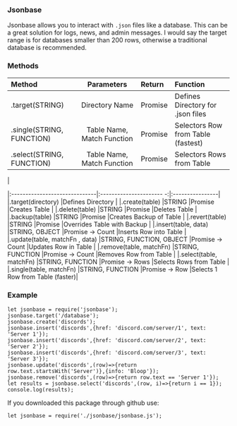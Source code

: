 ### Jsonbase

Jsonbase allows you to interact with `.json` files like a database.
This can be a great solution for logs, news, and admin messages.
I would say the target range is for databases smaller than 200 rows, otherwise a traditional database is recommended.

### Methods

|Method                              |Parameters                |Return           |Function                          |
|:-----------------------------------|:------------------------:|:----------------|:---------------------------------|
|.target(STRING)                     |Directory Name            |Promise          |Defines Directory for .json files |
|.single(STRING, FUNCTION)           |Table Name, Match Function|Promise          |Selectors Row from Table (fastest)|
|.select(STRING, FUNCTION)           |Table Name, Match Function|Promise          |Selectors Rows from Table         |  
|


|:------------------------------|:---------------------- -:|:----------------|
|.target(directory)             |Defines Directory                |
|.create(table)                 |STRING                    |Promise          |Creates Table                    |
|.delete(table)                 |STRING                    |Promise          |Deletes Table                    |
|.backup(table)                 |STRING                    |Promise          |Creates Backup of Table          |
|.revert(table)                 |STRING                    |Promise          |Overrides Table with Backup      |
|.insert(table, data)           |STRING, OBJECT            |Promise -> Count |Inserts Row into Table           |
|.update(table, matchFn , data) |STRING, FUNCTION, OBJECT  |Promise -> Count |Updates Row in Table             |
|.remove(table, matchFn)        |STRING, FUNCTION          |Promise -> Count |Removes Row from Table           |
|.select(table, matchFn)        |STRING, FUNCTION          |Promise -> Rows  |Selects Rows from Table          |
|.single(table, matchFn)        |STRING, FUNCTION          |Promise -> Row   |Selects 1 Row from Table (faster)|

### Example

```
let jsonbase = require('jsonbase');
jsonbase.target('/database');
jsonbase.create('discords');
jsonbase.insert('discords',{href: 'discord.com/server/1', text: 'Server 1'});
jsonbase.insert('discords',{href: 'discord.com/server/2', text: 'Server 2'});
jsonbase.insert('discords',{href: 'discord.com/server/3', text: 'Server 3'});
jsonbase.update('discords',(row)=>{return row.text.startsWith('Server')},{info: 'Bloop'});
jsonbase.remove('discords',(row)=>{return row.text == 'Server 1'});
let results = jsonbase.select('discords',(row, i)=>{return i == 1});
console.log(results);
```

If you downloaded this package through github use:

```
let jsonbase = require('./jsonbase/jsonbase.js');
```
